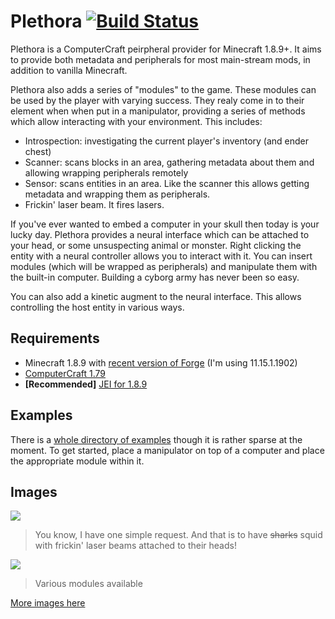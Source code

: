 # Plethora [![Build Status](https://travis-ci.org/SquidDev-CC/plethora.svg?branch=master)](https://travis-ci.org/SquidDev-CC/plethora)

Plethora is a ComputerCraft peirpheral provider for Minecraft 1.8.9+. It aims to provide both metadata and peripherals 
for most main-stream mods, in addition to vanilla Minecraft.

Plethora also adds a series of "modules" to the game. These modules can be used by the player with varying success. 
They realy come in to their element when when put in a manipulator, providing a series of methods which allow 
interacting with your environment. This includes:
 - Introspection: investigating the current player's inventory (and ender chest)
 - Scanner: scans blocks in an area, gathering metadata about them and allowing wrapping peripherals remotely
 - Sensor: scans entities in an area. Like the scanner this allows getting metadata and wrapping them as peripherals.
 - Frickin' laser beam. It fires lasers.

If you've ever wanted to embed a computer in your skull then today is your lucky day. Plethora provides a neural interface
which can be attached to your head, or some unsuspecting animal or monster. Right clicking the entity with a 
neural controller allows you to interact with it. You can insert modules (which will be wrapped as peripherals) and
manipulate them with the built-in computer. Building a cyborg army has never been so easy.

You can also add a kinetic augment to the neural interface. This allows controlling the host entity in various ways.

## Requirements
 - Minecraft 1.8.9 with [recent version of Forge](http://files.minecraftforge.net/maven/net/minecraftforge/forge/index_1.8.9.html)
   (I'm using 11.15.1.1902)
 - [ComputerCraft 1.79](http://minecraft.curseforge.com/projects/computercraft)
 - **[Recommended]** [JEI for 1.8.9](http://minecraft.curseforge.com/projects/just-enough-items-jei)

## Examples
There is a [whole directory of examples](https://github.com/SquidDev-CC/ccjam-2016/tree/master/examples) though
it is rather sparse at the moment. To get started, place a manipulator on top of a computer and place the appropriate
module within it.

## Images
![](https://raw.githubusercontent.com/SquidDev-CC/ccjam-2016/master/images/Squids%20and%20Lasers.png)

> You know, I have one simple request. And that is to have ~~sharks~~ squid with frickin' laser beams attached to 
their heads!

![](https://raw.githubusercontent.com/SquidDev-CC/ccjam-2016/master/images/Modules.png)

> Various modules available

[More images here](https://github.com/SquidDev-CC/ccjam-2016/tree/master/images)
